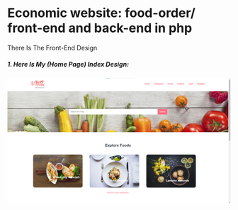 # Economic website: food-order/ front-end and back-end in php
There Is The Front-End Design
##### 1.	Here Is My (Home Page) Index Design:
<img src = https://github.com/pgreen24/Economic-website-food-order-front-end-and-back-end/blob/main/images/FRONT%20End/home%20page.png>
